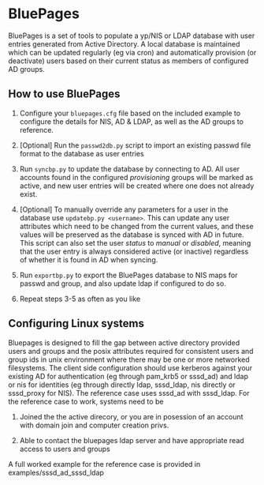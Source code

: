 # BluePages

BluePages is a set of tools to populate a yp/NIS or LDAP database with user entries generated from Active Directory. A local database is maintained which can be updated regularly (eg via cron) and automatically provision (or deactivate) users based on their current status as members of configured AD groups.


## How to use BluePages

1. Configure your `bluepages.cfg` file based on the included example to configure the details for NIS, AD & LDAP, as well as the AD groups to reference.

1. [Optional] Run the `passwd2db.py` script to import an existing passwd file format to the database as user entries

1. Run `syncbp.py` to update the database by connecting to AD. All user accounts found in the configured _provisioning_ groups will be marked as active, and new user entries will be created where one does not already exist.

1. [Optional] To manually override any parameters for a user in the database use `updatebp.py <username>`. This can update any user attributes which need to be changed from the current values, and these values will be preserved as the database is synced with AD in future. This script can also set the user *status* to _manual_ or _disabled_, meaning that the user entry is always considered active (or inactive) regardless of whether it is found in AD when syncing.

1. Run `exportbp.py` to export the BluePages database to NIS maps for passwd and group, and also update ldap if configured to do so.

1. Repeat steps 3-5 as often as you like

## Configuring Linux systems ##

Bluepages is designed to fill the gap between active directory provided users and groups and the posix attributes required for consistent users and group ids in unix environment where there may be one or more networked filesystems.  The client side configuration should use kerberos against your existing AD for authentication (eg through pam_krb5 or sssd_ad) and ldap or nis for identities (eg through directly ldap, sssd_ldap, nis directly or sssd_proxy for NIS).  The reference case uses sssd_ad with sssd_ldap.  For the reference case to work, systems need to be 

1. Joined the the active direcory, or you are in posession of an account with domain join and computer creation privs.

1. Able to contact the bluepages ldap server and have appropriate read access to users and groups

A full worked example for the reference case is provided in examples/sssd_ad_sssd_ldap


